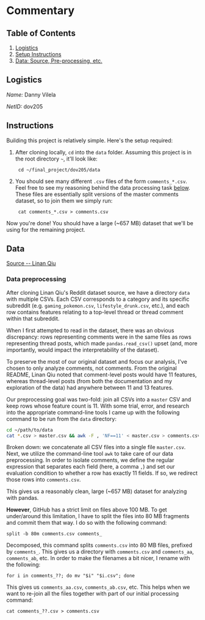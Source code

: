 # Commentary

## Table of Contents
1. [Logistics](#logistics)
2. [Setup Instructions](instructions)
3. [Data: Source, Pre-processing, etc.](#data)

## Logistics

*Name:* Danny Vilela

*NetID:* dov205

## Instructions

Building this project is relatively simple. Here's the setup required:

1. After cloning locally, `cd` into the `data` folder. Assuming this project is in the root directory `~`, it'll look like:

		cd ~/final_project/dov205/data

2. You should see many different `.csv` files of the form `comments_*.csv`. Feel free to see my reasoning behind the data processing task [below](#data). These files are essentially split versions of the master comments dataset, so to join them we simply run:

		cat comments_*.csv > comments.csv

Now you're done! You should have a large (~657 MB) dataset that we'll be using for the remaining project.

## Data

[Source -- Linan Qiu](https://github.com/linanqiu/reddit-dataset)

### Data preprocessing

After cloning Linan Qiu's Reddit dataset source, we have a directory `data` with multiple CSVs. Each CSV corresponds to a category and its specific subreddit (e.g. `gaming_pokemon.csv`, `lifestyle_drunk.csv`, etc.), and each row contains features relating to a top-level thread or thread comment within that subreddit.

When I first attempted to read in the dataset, there was an obvious discrepancy: rows representing comments were in the same files as rows representing thread posts, which made `pandas.read_csv()` upset (and, more importantly, would impact the interpretability of the dataset).

To preserve the most of our original dataset and focus our analysis, I've chosen to only analyze comments, not comments. From the original README, Linan Qiu noted that comment-level posts would have 11 features, whereas thread-level posts (from both the documentation and my exploration of the data) had anywhere between 11 and 13 features.

Our preprocessing goal was two-fold: join all CSVs into a `master` CSV and keep rows whose feature count is 11. With some trial, error, and research into the appropriate command-line tools I came up with the following command to be run from the `data` directory:

```bash
cd ~/path/to/data
cat *.csv > master.csv && awk -F , 'NF==11' < master.csv > comments.csv
```

Broken down: we concatenate all CSV files into a single file `master.csv`. Next, we utilize the command-line tool `awk` to take care of our data preprocessing. In order to isolate comments, we define the regular expression that separates each field (here, a comma `,`) and set our evaluation condition to whether a row has exactly 11 fields. If so, we redirect those rows into `comments.csv`.

This gives us a reasonably clean, large (~657 MB) dataset for analyzing with pandas.

**However**, GitHub has a strict limit on files above 100 MB. To get under/around this limitation, I have to split the files into 80 MB fragments and commit them that way. I do so with the following command:

	split -b 80m comments.csv comments_
	
Decomposed, this command splits `comments.csv` into 80 MB files, prefixed by `comments_`. This gives us a directory with `comments.csv` and `comments_aa`, `comments_ab`, etc. In order to make the filenames a bit nicer, I rename with the following:

	for i in comments_??; do mv "$i" "$i.csv"; done

This gives us `comments_aa.csv`, `comments_ab.csv`, etc. This helps when we want to re-join all the files together with part of our initial processing command:

	cat comments_??.csv > comments.csv